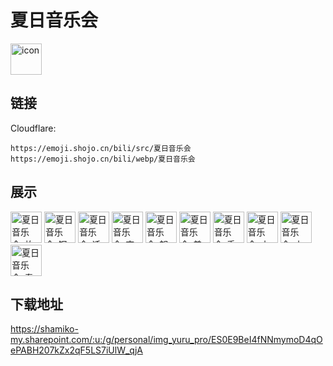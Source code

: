 # 夏日音乐会
<img src="https://emoji.shojo.cn/bili/src/夏日音乐会/icon.png" width="50" height="50" alt="icon">

## 链接
Cloudflare:
```
https://emoji.shojo.cn/bili/src/夏日音乐会
https://emoji.shojo.cn/bili/webp/夏日音乐会
```
## 展示
<img src="https://emoji.shojo.cn/bili/src/夏日音乐会/夏日音乐会-放烟花.png" width="50" height="50" alt="夏日音乐会-放烟花">
<img src="https://emoji.shojo.cn/bili/src/夏日音乐会/夏日音乐会-钢琴.png" width="50" height="50" alt="夏日音乐会-钢琴">
<img src="https://emoji.shojo.cn/bili/src/夏日音乐会/夏日音乐会-话筒.png" width="50" height="50" alt="夏日音乐会-话筒">
<img src="https://emoji.shojo.cn/bili/src/夏日音乐会/夏日音乐会-吉他.png" width="50" height="50" alt="夏日音乐会-吉他">
<img src="https://emoji.shojo.cn/bili/src/夏日音乐会/夏日音乐会-架子鼓.png" width="50" height="50" alt="夏日音乐会-架子鼓">
<img src="https://emoji.shojo.cn/bili/src/夏日音乐会/夏日音乐会-美妙音符.png" width="50" height="50" alt="夏日音乐会-美妙音符">
<img src="https://emoji.shojo.cn/bili/src/夏日音乐会/夏日音乐会-手风琴.png" width="50" height="50" alt="夏日音乐会-手风琴">
<img src="https://emoji.shojo.cn/bili/src/夏日音乐会/夏日音乐会-小号.png" width="50" height="50" alt="夏日音乐会-小号">
<img src="https://emoji.shojo.cn/bili/src/夏日音乐会/夏日音乐会-小提琴.png" width="50" height="50" alt="夏日音乐会-小提琴">
<img src="https://emoji.shojo.cn/bili/src/夏日音乐会/夏日音乐会-奏乐.png" width="50" height="50" alt="夏日音乐会-奏乐">

## 下载地址

https://shamiko-my.sharepoint.com/:u:/g/personal/img_yuru_pro/ES0E9BeI4fNNmymoD4qOePABH207kZx2qF5LS7iUlW_qjA